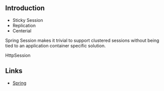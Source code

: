 ## Introduction





- Sticky Session
- Replication
- Centerial



Spring Session makes it trivial to support clustered sessions without being tied to an application container specific solution.



HttpSession





## Links

- [Spring](/docs/CS/Java/Spring/Spring.md)
